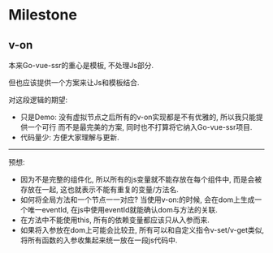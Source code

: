# Milestone
## v-on
本来Go-vue-ssr的重心是模板, 不处理Js部分.

但也应该提供一个方案来让Js和模板结合.

对这段逻辑的期望:
- 只是Demo: 没有虚拟节点之后所有的v-on实现都是不有优雅的, 所以我只能提供一个可行 而不是最完美的方案, 同时也不打算将它纳入Go-vue-ssr项目. 
- 代码量少: 方便大家理解与更新.

----

预想: 
- 因为不是完整的组件化, 所以所有的js变量就不能存放在每个组件中, 而是会被存放在一起, 这也就表示不能有重复的变量/方法名.
- 如何将全局方法和一个节点一一对应? 当使用v-on:的时候, 会在dom上生成一个唯一eventId, 在js中使用eventId就能确认dom与方法的关联. 
- 在方法中不能使用this, 所有的依赖变量都应该只从入参而来.
- 如果将入参放在dom上可能会比较丑, 所有可以和自定义指令v-set/v-get类似, 将所有函数的入参收集起来统一放在一段js代码中.

